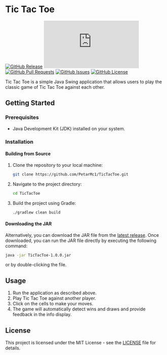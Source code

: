 # Tic Tac Toe

[![GitHub Release](https://img.shields.io/github/v/release/PetarMc1/TicTacToe?logo=GitHub)](https://github.com/PetarMc1/TicTacToe/releases)
![GitHub Downloads (specific asset, all releases)](https://img.shields.io/github/downloads/PetarMc1/TicTacToe/TicTacToe-1.0.0.jar?logo=GitHub)
[![GitHub Pull Requests](https://img.shields.io/github/issues-pr/PetarMc1/TicTacToe?logo=Github)](https://github.com/PetarMc1/TicTacToe/pulls)
[![GitHub Issues](https://img.shields.io/github/issues/PetarMc1/TicTacToe?logo=Github)](https://github.com/PetarMc1/TicTacToe/issues)
[![GitHub License](https://img.shields.io/github/license/PetarMc1/TicTacToe)](https://github.com/PetarMc1/TicTacToe/blob/master/LICENSE)


Tic Tac Toe is a simple Java Swing application that allows users to play the 
classic game of Tic Tac Toe against each other.

## Getting Started

### Prerequisites

- Java Development Kit (JDK) installed on your system.

### Installation

#### Building from Source

1. Clone the repository to your local machine:

    ```bash
    git clone https://github.com/PetarMc1/TicTacToe.git
    ```

2. Navigate to the project directory:

    ```bash
    cd TicTacToe
    ```

3. Build the project using Gradle:

    ```bash
    ./gradlew clean build
    ```

#### Downloading the JAR

Alternatively, you can download the JAR file from the [latest release](https://github.com/PetarMc1/TicTacToe/releases/latest). 
Once downloaded, you can run the JAR file directly by executing the following command:

```bash
java -jar TicTacToe-1.0.0.jar
```

or by double-clicking the file.

## Usage

1. Run the application as described above.
2. Play Tic Tac Toe against another player.
3. Click on the cells to make your moves.
4. The game will automatically detect wins and draws and provide feedback in the info display.

## License

This project is licensed under the MIT License - see the [LICENSE](LICENSE) file for details.

